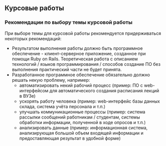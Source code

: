 ## Курсовые работы

### Рекомендации по выбору темы курсовой работы

При выборе темы для курсовой работы рекомендуется придерживаться некоторых рекомендаций:

* Результатом выполнения работы должно быть программное обеспечение - клиент-серверное приложение, созданное при помощи Ruby on Rails. Теоретическая работа с описанием технологий / языков программирования / способов создание ПО без выполнения практический части не будет принята.
* Разработанное программное обеспечение обязательно должно решать некую проблему, например:
  * автоматизировать некий рабочий процесс (пример: ПО с web-интерфейсом для автоматического создания расписания лекций в ВУЗе)
  * ускорять работу человека (пример: web-интерфейс базы данных склада, система учёта персонала и т.п.)
  * улучшать коммуникационные процессы (пример: система рассылки сообщений работникам / студентам, системы обработки информации, полученной в ходе опросов и т.п.)
  * анализировать данные (пример: информационная система, анализирующая большой объем входящей информации и предоставляющая результат в удобной форме)
